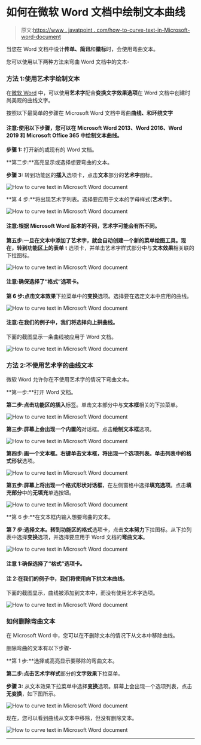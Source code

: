 # 如何在微软 Word 文档中绘制文本曲线

> 原文:[https://www . javatpoint . com/how-to-curve-text-in-Microsoft-word-document](https://www.javatpoint.com/how-to-curve-text-in-microsoft-word-document)

当您在 Word 文档中设计**传单、简讯**和**徽标**时，会使用弯曲文本。

您可以使用以下两种方法来弯曲 Word 文档中的文本-

### 方法 1:使用艺术字绘制文本

在[微软 Word](https://www.javatpoint.com/ms-word-tutorial) 中，可以使用**艺术字**配合**变换文字效果选项**在 Word 文档中创建时尚美观的曲线文字。

按照以下最简单的步骤在 Microsoft Word 文档中弯曲**曲线、**和**环绕文字**

#### 注意:使用以下步骤，您可以在 Microsoft Word 2013、Word 2016、Word 2019 和 Microsoft Office 365 中绘制文本曲线。

**步骤 1:** 打开新的或现有的 Word 文档。

**第二步:**高亮显示或选择想要弯曲的文本。

**步骤 3:** 转到功能区的**插入**选项卡，点击**文本**部分的**艺术字**图标。

![How to curve text in Microsoft Word document](../Images/f9e78e2d507337c2f432932cd3c2774c.png)

**第 4 步:**将出现艺术字列表。选择要应用于文本的字母样式(**艺术字**)。

![How to curve text in Microsoft Word document](../Images/5275dc73db008346795b0d1c010f3781.png)

#### 注意:根据 Microsoft Word 版本的不同，艺术字可能会有所不同。

**第五步:**一旦在文本中添加了艺术字，就会自动创建一个新的菜单绘图工具。现在，转到功能区上的**表单** t 选项卡，并单击艺术字样式部分中与**文本效果**相关联的下拉图标。

![How to curve text in Microsoft Word document](../Images/7c6193969503df69ac2231dca5f5625d.png)

#### 注意:确保选择了“格式”选项卡。

**第 6 步:**点击**文本效果**下拉菜单中的**变换**选项。选择要在选定文本中应用的曲线。

![How to curve text in Microsoft Word document](../Images/1ee8349898e3ef1aba882a6d10608511.png)

#### 注意:在我们的例子中，我们将选择向上拱曲线。

下面的截图显示一条曲线被应用于 Word 文档。

![How to curve text in Microsoft Word document](../Images/e52e71562a413aae543e3c73c501d28f.png)

### 方法 2:不使用艺术字的曲线文本

微软 Word 允许你在不使用艺术字的情况下弯曲文本。

**第一步:**打开 Word 文档。

**第二步:**点击功能区的**插入**标签。单击文本部分中与**文本框**相关的下拉菜单。

![How to curve text in Microsoft Word document](../Images/5cacc2d128a4200794bff14364144b8a.png)

**第三步:**屏幕上会出现一个**内置的**对话框。点击**绘制文本框**选项。

![How to curve text in Microsoft Word document](../Images/abb940da75cda9473aa697bd0eec1c8a.png)

**第四步:**画一个文本框。右键单击文本框，将出现一个选项列表。单击列表中的**格式形状**选项。

![How to curve text in Microsoft Word document](../Images/a63d8e471583b19797586553047d3166.png)

**第五步:**屏幕上将出现一个**格式形状对话框**，在左侧窗格中选择**填充选项**。点击**填充部分**中的**无填充**单选按钮。

![How to curve text in Microsoft Word document](../Images/a3263b29b40b4c7cc772191038fb522c.png)

**第 6 步:**在文本框内输入想要弯曲的文本。

**第 7 步:**选择文本。转到功能区的**格式**选项卡，点击**文本努力**下拉图标。从下拉列表中选择**变换**选项，并选择要应用于 Word 文档的**弯曲文本**。

![How to curve text in Microsoft Word document](../Images/b722045bfd68dcf98a11e05afa4a433a.png)

#### 注意 1:确保选择了“格式”选项卡。

#### 注 2:在我们的例子中，我们将使用向下拱文本曲线。

下面的截图显示，曲线被添加到文本中，而没有使用艺术字选项。

![How to curve text in Microsoft Word document](../Images/6d26c429b59c17fdf5566c073584035c.png)

### 如何删除弯曲文本

在 Microsoft Word 中，您可以在不删除文本的情况下从文本中移除曲线。

删除弯曲的文本有以下步骤-

**第 1 步:**选择或高亮显示要移除的弯曲文本。

**第二步:**点击**艺术字样式**部分的**文字效果**下拉菜单。

**步骤 3:** 从文本效果下拉菜单中选择**变换**选项。屏幕上会出现一个选项列表，点击**无变换**，如下图所示。

![How to curve text in Microsoft Word document](../Images/f32dd67bd43f08e65c06a5a3506be3c1.png)

现在，您可以看到曲线从文本中移除，但没有删除文本。

![How to curve text in Microsoft Word document](../Images/9f781d8404f9b5d3e101cef7181eb4fb.png)

* * *